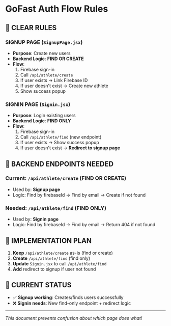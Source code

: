 # GoFast Auth Flow Rules

## 🎯 **CLEAR RULES**

### **SIGNUP PAGE** (`SignupPage.jsx`)
- **Purpose**: Create new users
- **Backend Logic**: **FIND OR CREATE**
- **Flow**: 
  1. Firebase sign-in
  2. Call `/api/athlete/create` 
  3. If user exists → Link Firebase ID
  4. If user doesn't exist → Create new athlete
  5. Show success popup

### **SIGNIN PAGE** (`Signin.jsx`) 
- **Purpose**: Login existing users
- **Backend Logic**: **FIND ONLY**
- **Flow**:
  1. Firebase sign-in
  2. Call `/api/athlete/find` (new endpoint)
  3. If user exists → Show success popup
  4. If user doesn't exist → **Redirect to signup page**

## 🔧 **BACKEND ENDPOINTS NEEDED**

### **Current**: `/api/athlete/create` (FIND OR CREATE)
- Used by: **Signup page**
- Logic: Find by firebaseId → Find by email → Create if not found

### **Needed**: `/api/athlete/find` (FIND ONLY)
- Used by: **Signin page** 
- Logic: Find by firebaseId → Find by email → Return 404 if not found

## 📝 **IMPLEMENTATION PLAN**

1. **Keep** `/api/athlete/create` as-is (find or create)
2. **Create** `/api/athlete/find` (find only)
3. **Update** `Signin.jsx` to call `/api/athlete/find`
4. **Add** redirect to signup if user not found

## 🎉 **CURRENT STATUS**
- ✅ **Signup working**: Creates/finds users successfully
- ❌ **Signin needs**: New find-only endpoint + redirect logic

---
*This document prevents confusion about which page does what!*
